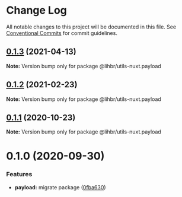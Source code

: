 # Change Log

All notable changes to this project will be documented in this file.
See [Conventional Commits](https://conventionalcommits.org) for commit guidelines.

## [0.1.3](https://github.com/lihbr/utils-nuxt/compare/@lihbr/utils-nuxt.payload@0.1.2...@lihbr/utils-nuxt.payload@0.1.3) (2021-04-13)

**Note:** Version bump only for package @lihbr/utils-nuxt.payload





## [0.1.2](https://github.com/lihbr/utils-nuxt/compare/@lihbr/utils-nuxt.payload@0.1.1...@lihbr/utils-nuxt.payload@0.1.2) (2021-02-23)

**Note:** Version bump only for package @lihbr/utils-nuxt.payload





## [0.1.1](https://github.com/lihbr/utils-nuxt/compare/@lihbr/utils-nuxt.payload@0.1.0...@lihbr/utils-nuxt.payload@0.1.1) (2020-10-23)

**Note:** Version bump only for package @lihbr/utils-nuxt.payload





# 0.1.0 (2020-09-30)


### Features

* **payload:** migrate package ([0fba630](https://github.com/lihbr/utils-nuxt/commit/0fba6308e753d8183b543d3d3130474b1757bfb7))
